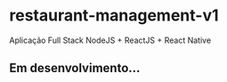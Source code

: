 # restaurant-management-v1
 Aplicação Full Stack NodeJS + ReactJS + React Native
 
 ## Em desenvolvimento...
